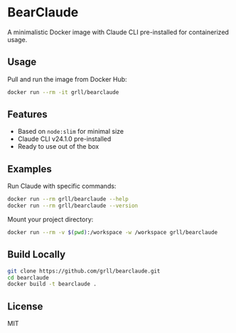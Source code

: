 # BearClaude

A minimalistic Docker image with Claude CLI pre-installed for containerized usage.

## Usage

Pull and run the image from Docker Hub:

```bash
docker run --rm -it grll/bearclaude
```

## Features

- Based on `node:slim` for minimal size
- Claude CLI v24.1.0 pre-installed
- Ready to use out of the box

## Examples

Run Claude with specific commands:

```bash
docker run --rm grll/bearclaude --help
docker run --rm grll/bearclaude --version
```

Mount your project directory:

```bash
docker run --rm -v $(pwd):/workspace -w /workspace grll/bearclaude
```

## Build Locally

```bash
git clone https://github.com/grll/bearclaude.git
cd bearclaude
docker build -t bearclaude .
```

## License

MIT